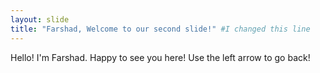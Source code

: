 ```yaml
---
layout: slide
title: "Farshad, Welcome to our second slide!" #I changed this line
---
```

Hello! I'm Farshad. Happy to see you here!
Use the left arrow to go back!
